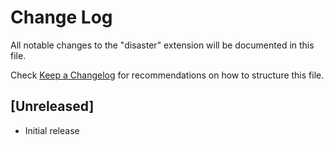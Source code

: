# Change Log

All notable changes to the "disaster" extension will be documented in this file.

Check [Keep a Changelog](http://keepachangelog.com/) for recommendations on how to structure this file.

## [Unreleased]

- Initial release
